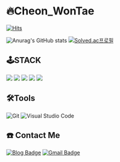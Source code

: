 # 🔥Cheon_WonTae 
[![Hits](https://hits.seeyoufarm.com/api/count/incr/badge.svg?url=https%3A%2F%2Fgithub.com%2Fwontutu&count_bg=%2379C83D&title_bg=%23555555&icon=&icon_color=%23E7E7E7&title=hits&edge_flat=false)](https://hits.seeyoufarm.com)

![Anurag's GitHub stats](https://github-readme-stats.vercel.app/api?username=wontutu&show_icons=true&theme=radical)
[![Solved.ac프로필](http://mazassumnida.wtf/api/v2/generate_badge?boj=cwt9999)](https://solved.ac/cwt9999)

## 🕹STACK
<img src="https://img.shields.io/badge/html5-E34F26?style=for-the-badge&logo=html5&logoColor=white"> <img src="https://img.shields.io/badge/CSS3-1572B6?style=for-the-badge&logo=css3&logoColor=white"> <img src="https://img.shields.io/badge/JavaScript-F7DF1E?style=for-the-badge&logo=javascript&logoColor=black"> <img src="https://img.shields.io/badge/TypeScript-3178C6?style=for-the-badge&logo=react&logoColor=black"> <img src="https://img.shields.io/badge/React-61DAFB?style=for-the-badge&logo=react&logoColor=black">

## 🛠Tools
![Git](https://img.shields.io/badge/Git-F05032.svg?&style=for-the-badge&logo=Git&logoColor=white)
![Visual Studio Code](https://img.shields.io/badge/Visual%20Studio%20Code-007ACC.svg?&style=for-the-badge&logo=Visual%20Studio%20Code&logoColor=white)

## ☎️ Contact Me
[![Blog Badge](http://img.shields.io/badge/Blog-black?style=flat-square&logo=Velog&link=https://velog.io/@wontutu)](https://velog.io/@wontutu)
[![Gmail Badge](https://img.shields.io/badge/Gmail-d14836?style=flat-square&logo=Gmail&logoColor=white&link=mailto:kimsh1691@gmail.com)](mailto:cwt9999@gmail.com)
